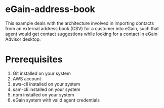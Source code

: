 # eGain-address-book

This example deals with the architecture involved in importing contacts from an external address book (CSV) for a customer into eGain, such that agent would get contact suggestions while looking for a contact in eGain Advisor desktop.

# Prerequisites

1. Git installed on your system
2. AWS account
3. aws-cli installed on your system
4. sam-cli installed on your system
5. npm installed on your system
6. eGain system with valid agent credentials


